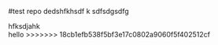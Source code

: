 #test repo
dedshfkhsdf k 
sdfsdgsdfg

<div> hfksdjahk </div>
hello
>>>>>>> 18cb1efb538f5bf3e17c0802a9060f5f402512cf

